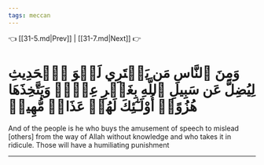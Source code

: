 ```yaml
---
tags: meccan
---
```


👈 [[31-5.md|Prev]] | [[31-7.md|Next]] 👉

# وَمِنَ ٱلنَّاسِ مَن يَشۡتَرِي لَهۡوَ ٱلۡحَدِيثِ لِيُضِلَّ عَن سَبِيلِ ٱللَّهِ بِغَيۡرِ عِلۡمٖ وَيَتَّخِذَهَا هُزُوًاۚ أُوْلَـٰٓئِكَ لَهُمۡ عَذَابٞ مُّهِينٞ

And of the people is he who buys the amusement of speech to mislead [others] from the way of Allah without knowledge and who takes it in ridicule. Those will have a humiliating punishment

---

